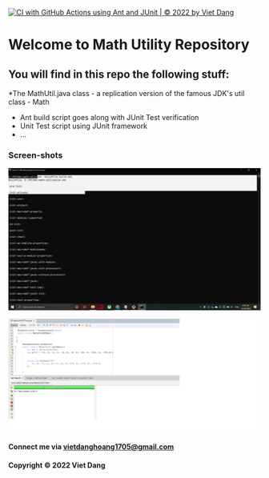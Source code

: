 [![CI with GitHub Actions using Ant and JUnit | © 2022 by Viet Dang](https://github.com/sugarviet/math-util/actions/workflows/ci-with-ant.yml/badge.svg)](https://github.com/sugarviet/math-util/actions/workflows/ci-with-ant.yml)

# Welcome to Math Utility Repository

## You will find in this repo the following stuff:

*The MathUtil.java class - a replication version of the
famous JDK's util class - Math
* Ant build script goes along with JUnit Test verification
* Unit Test script using JUnit framework
* ...


### Screen-shots

![Build process with Ant](https://github.com/sugarviet/math-util/blob/main/screenshots/build-process-with-ant.png)

![DDT source code using JUnit](https://github.com/sugarviet/math-util/blob/main/screenshots/unit-test-with-ddt.png)


#### Connect me via vietdanghoang1705@gmail.com

#### Copyright &#169; 2022 Viet Dang